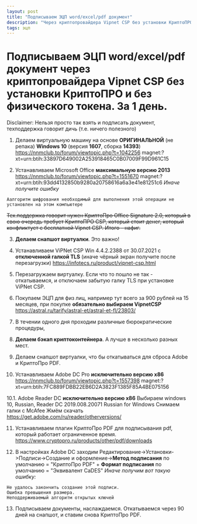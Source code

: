 ```yaml
---
layout: post
title: "Подписываем ЭЦП word/excel/pdf документ"
description: "Через криптопровайдера Vipnet CSP без установки КриптоПРО и без физического токена. За 1 день."
tags: эцп
---
```

# Подписываем ЭЦП word/excel/pdf документ через криптопровайдера Vipnet CSP без установки КриптоПРО и без физического токена. За 1 день.
Disclaimer: Нельзя просто так взять и подписать документ, техподдержка говорит дичь (т.е. ничего полезного)

1. Делаем виртуальную машину на основе **ОРИГИНАЛЬНОЙ** (не репака) **Windows 10** (версия **1607**, сборка **14393**)
https://nnmclub.to/forum/viewtopic.php?t=1042256
magnet:?xt=urn:btih:33897D649002A253918465C0B07009F99D961C15

2. Устанавливаем Microsoft Office **максимальную версию 2013**
https://nnmclub.to/forum/viewtopic.php?t=1551670
magnet:?xt=urn:btih:93dd4132850b9280a20758616a6a3e41e81251c6
*Иначе получите ошибку*
```
Аалгоритм шифрования необходимый для выполнения этой операции не установлен на этом компьютере
```
~~Тех.поддержка говорит нужен КриптоПро Office Signature 2.0, который в свою очередь требует КриптоПРО CSP, который стоит денег, который конфликтует с бесплатной Vipnet CSP. Итого - нафиг.~~

3. **Делаем снапшот виртуалки**. Это важно!

4. Устанавливаем ViPNet CSP Win 4.4.2.2388 от 30.07.2021 с **отключенной галкой TLS** (иначе чёрный экран получите после перезагрузки)
https://infotecs.ru/product/vipnet-csp.html

5. Перезагружаем виртуалку. Если что то пошло не так - откатываемся, и отключаем забытую галку TLS при установке ViPNet CSP.

6. Покупаем ЭЦП для физ лиц, например тут всего за 900 рублей на 15 месяцев, при покупке **обязательно выбираем VipnetCSP**
https://astral.ru/tarify/astral-et/astral-et-fl/23803/

7. В течении одного дня проходим различные бюрократические процедуры, 

8. **Делаем бэкап криптоконтейнера**. А лучше в несколько разных мест.

9. Делаем снапшот виртуалки, что бы откатываться для сброса Adobe и КриптоПро PDF.

10. Устанавливаем Adobe DC Pro **исключительно версию x86**
https://nnmclub.to/forum/viewtopic.php?t=1557398
magnet:?xt=urn:btih:7FC889FDBB22EB6D2A3823F1385F85A4BE075156

10.1. Adobe Reader DC **исключительно версию x86**
Выбираем windows 10, Russian, Reader DC 2019.008.20071 Russian for Windows 
Снимаем галки с McAfee
Жмём скачать
https://get.adobe.com/ru/reader/otherversions/


11. Устанавливаем плагин КриптоПро PDF для подписывания pdf, который работает ограниченное время.
https://www.cryptopro.ru/products/other/pdf/downloads

12. В настройках Adobe DC заходим Редактирование->Установки->Подписи->Создание и оформление->**Метод подписания** по умолчанию = "КриптоПро PDF" + **Формат подписания** по умолчанию = "Эквивалент CaDES"
*Иначе получим вот такую ошибку:*
```
Не удалось закончить создание этой подписи.  
Ошибка превышения размера.  
Неподдерживаемый алгоритм открытых ключей
```

13. Подписываем документы, наслаждаемся. Откатываемся через 90 дней на снапшот, и ставим снова КриптоПро PDF.